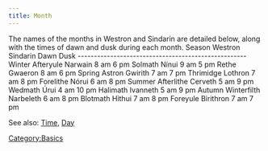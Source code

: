 ```yaml
---
title: Month
---
```


The names of the months in Westron and Sindarin are detailed below,
along with the times of dawn and dusk during each month. Season Westron
Sindarin Dawn Dusk ----------------------------------------------------
Winter Afteryule Narwain 8 am 6 pm Solmath Nínui 9 am 5 pm Rethe Gwaeron
8 am 6 pm Spring Astron Gwirith 7 am 7 pm Thrimidge Lothron 7 am 8 pm
Forelithe Nórui 6 am 8 pm Summer Afterlithe Cerveth 5 am 9 pm Wedmath
Úrui 4 am 10 pm Halimath Ivanneth 5 am 9 pm Autumn Winterfilth Narbeleth
6 am 8 pm Blotmath Hithui 7 am 8 pm Foreyule Birithron 7 am 7 pm

See also: [Time](Time "wikilink"), [Day](Day "wikilink")

[Category:Basics](Category:Basics "wikilink")